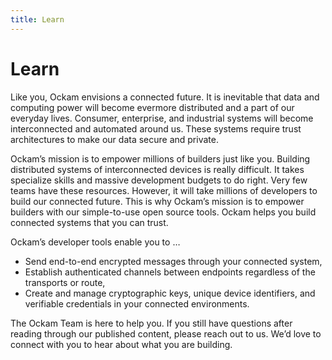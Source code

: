 ```yaml
---
title: Learn
---
```

# Learn

Like you, Ockam envisions a connected future. It is inevitable that data and computing power will become evermore distributed and a part of our everyday lives. Consumer, enterprise, and industrial systems will become interconnected and automated around us. These systems require trust architectures to make our data secure and private.

Ockam’s mission is to empower millions of builders just like you. Building distributed systems of interconnected devices is really difficult. It takes specialize skills and massive development budgets to do right. Very few teams have these resources. However, it will take millions of developers to build our connected future. This is why Ockam’s mission is to empower builders with our simple-to-use open source tools.
Ockam helps you build connected systems that you can trust.

Ockam’s developer tools enable you to …
* Send end-to-end encrypted messages through your connected system,
* Establish authenticated channels between endpoints regardless of the transports or route,
* Create and manage cryptographic keys, unique device identifiers, and verifiable credentials in your connected environments.

The Ockam Team is here to help you. If you still have questions after reading through our published content, please reach out to us. We’d love to connect with you to hear about what you are building.
